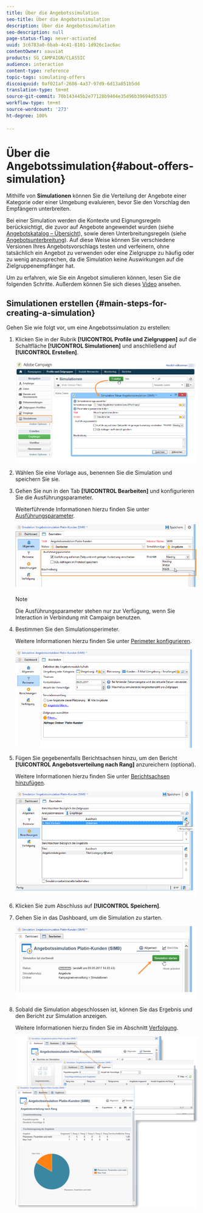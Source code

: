 ```yaml
---
title: Über die Angebotssimulation
seo-title: Über die Angebotssimulation
description: Über die Angebotssimulation
seo-description: null
page-status-flag: never-activated
uuid: 3c6783a0-6bab-4c41-8101-1d926c1ac6ac
contentOwner: sauviat
products: SG_CAMPAIGN/CLASSIC
audience: interaction
content-type: reference
topic-tags: simulating-offers
discoiquuid: 0af021af-2686-4a37-97d9-6d13a851b5dd
translation-type: tm+mt
source-git-commit: 70b143445b2e77128b9404e35d96b39694d55335
workflow-type: tm+mt
source-wordcount: '273'
ht-degree: 100%

---
```



# Über die Angebotssimulation{#about-offers-simulation}

Mithilfe von **Simulationen** können Sie die Verteilung der Angebote einer Kategorie oder einer Umgebung evaluieren, bevor Sie den Vorschlag den Empfängern unterbreiten.

Bei einer Simulation werden die Kontexte und Eignungsregeln berücksichtigt, die zuvor auf Angebote angewendet wurden (siehe [Angebotskatalog – Übersicht](../../interaction/using/offer-catalog-overview.md)), sowie deren Unterbreitungsregeln (siehe [Angebotsunterbreitung](../../interaction/using/managing-offer-presentation.md)). Auf diese Weise können Sie verschiedene Versionen Ihres Angebotsvorschlags testen und verfeinern, ohne tatsächlich ein Angebot zu verwenden oder eine Zielgruppe zu häufig oder zu wenig anzusprechen, da die Simulation keine Auswirkungen auf die Zielgruppenempfänger hat.

Um zu erfahren, wie Sie ein Angebot simulieren können, lesen Sie die folgenden Schritte. Außerdem können Sie sich dieses [Video](https://helpx.adobe.com/campaign/classic/how-to/simulate-offer-in-acv6.html?playlist=/ccx/v1/collection/product/campaign/classic/segment/digital-marketers/explevel/intermediate/applaunch/introduction/collection.ccx.js&amp;ref=helpx.adobe.com) ansehen.

## Simulationen erstellen {#main-steps-for-creating-a-simulation}

Gehen Sie wie folgt vor, um eine Angebotssimulation zu erstellen:

1. Klicken Sie in der Rubrik **[!UICONTROL Profile und Zielgruppen]** auf die Schaltfläche **[!UICONTROL Simulationen]** und anschließend auf **[!UICONTROL Erstellen]**.

   ![](assets/offer_simulation_001.png)

1. Wählen Sie eine Vorlage aus, benennen Sie die Simulation und speichern Sie sie.
1. Gehen Sie nun in den Tab **[!UICONTROL Bearbeiten]** und konfigurieren Sie die Ausführungsparameter.

   Weiterführende Informationen hierzu finden Sie unter [Ausführungsparameter](../../interaction/using/execution-settings.md).

   ![](assets/offer_simulation_003.png)

   >[!NOTE]
   >
   >Die Ausführungsparameter stehen nur zur Verfügung, wenn Sie Interaction in Verbindung mit Campaign benutzen.

1. Bestimmen Sie den Simulationsperimeter.

   Weitere Informationen hierzu finden Sie unter [Perimeter konfigurieren](../../interaction/using/simulation-scope.md#definition-of-the-scope).

   ![](assets/offer_simulation_004.png)

1. Fügen Sie gegebenenfalls Berichtsachsen hinzu, um den Bericht **[!UICONTROL Angebotsverteilung nach Rang]** anzureichern (optional).

   Weitere Informationen hierzu finden Sie unter [Berichtsachsen hinzufügen](../../interaction/using/simulation-scope.md#adding-reporting-axes).

   ![](assets/offer_simulation_005.png)

1. Klicken Sie zum Abschluss auf **[!UICONTROL Speichern]**.
1. Gehen Sie in das Dashboard, um die Simulation zu starten.

   ![](assets/offer_simulation_006.png)

1. Sobald die Simulation abgeschlossen ist, können Sie das Ergebnis und den Bericht zur Simulation anzeigen.

   Weitere Informationen hierzu finden Sie im Abschnitt [Verfolgung](../../interaction/using/simulation-tracking.md).

   ![](assets/offer_simulation_007.png)
